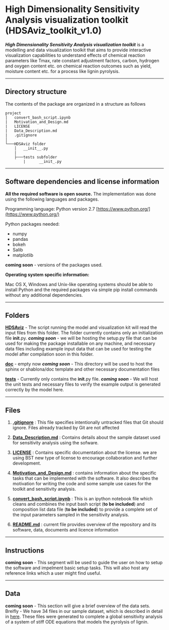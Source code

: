High Dimensionality Sensitivity Analysis visualization toolkit (HDSAviz_toolkit_v1.0)
========================================================

**_High Dimensionality Sensitivity Analysis visualization toolkit_** is a modelling and data visualization toolkit that aims to provide interactive visualization capabilities to understand effects of chemical reaction parameters like Tmax, rate constant adjustment factors, carbon, hydrogen and oxygen content etc. on chemical reaction outcomes such as yield, moisture content etc. for a process like lignin pyrolysis.

----------------------
Directory structure
----------------------
The contents of the package are organized in a structure as follows
```
project
│   convert_bash_script.ipynb
|   Motivation_and_Design.md
|   LICENSE
|   Data_Description.md
|   .gitignore
│
└───HDSAviz folder
    │   __init__.py
    |
    ├───tests subfolder
        |      __init_.py

```
---------------------
Software dependencies and license information
----------------------
**All the required software is open source.**
The implementation was done using the following languages and packages.

Programming language:
Python version 2.7
[https://www.python.org/](https://www.python.org/)

Python packages needed:
- numpy
- pandas
- bokeh
- Salib
- matplotlib

__coming soon__  - versions of the packages used.

**Operating system specific information:**

Mac OS X, Windows and Unix-like operating systems should be able to install Python and the required packages via simple pip install commands without any additional dependencies.

---------
Folders
---------

**[HDSAviz](https://github.com/houghb/HDSAviz/tree/master/HDSAviz)** - The script running the model and visualization kit will read the input files from this folder.  The folder currently contains only an initialization file __init__.py.
**_coming soon_** - we will be hosting the setup.py file that can be used for making the package installable on any machine, and necessary data files including example input data that can be used for testing the model after compilation soon in this folder.

**[doc](https://github.com/houghb/HDSAviz/tree/master/doc)** - empty now
**_coming soon_** - This directory will be used to host the sphinx or shablona/doc template and other necessary documentation files

**[tests](https://github.com/houghb/HDSAviz/tree/master/HDSAviz/tests)** - Currently only contains the __init__.py file.
**_coming soon_** - We will host the unit tests and necessary files to verify the example output is generated correctly by the model here.

-------------------
Files
-------------------
1. **[.gitignore](https://github.com/houghb/HDSAviz/blob/master/.gitignore)** :  This file specifies intentionally untracked files that Git should ignore. Files already tracked by Git are not affected

2. **[Data_Description.md](https://github.com/houghb/HDSAviz/blob/master/Data_Description.md)** : Contains details about the sample dataset used for sensitivity analysis using the sofware.

3. **[LICENSE](https://github.com/houghb/HDSAviz/blob/master/LICENSE)** : Contains specific documentation about the license. we are using BST new type of license to encourage collaboration and further development.

4. **[Motivation_and_Design.md](https://github.com/houghb/HDSAviz/blob/master/Motivation_and_Design.md)** : contains information about the specific tasks that can be implemented with the software. It also describes the motivation for writing the code and some sample use cases for the toolkit and sensitivity analysis.

5. **[convert_bash_script.ipynb](https://github.com/houghb/HDSAviz/blob/master/convert_bash_script.ipynb)** : This is an ipython notebook file which cleans and combines the input bash script (**to be included**) and composition list data file (**to be included**) to provide a complete set of the input parameters sampled in the sensitivity analysis.

6. **[README.md](https://github.com/houghb/HDSAviz/blob/master/README.md)** : current file provides overview of the repository and its software,  data, documents and licence information

-------------------
Instructions
-------------------
__coming soon__ - This segment will be used to guide the user on how to setup the software and impelment basic setup tasks.
This will also host any reference links which a user might find useful.


-----------------
Data
-----------------
__coming soon__  - This section will give a brief overview of the data sets.
Breifly - We have 34 files in our sample dataset, which is described in detail in [here](https://github.com/houghb/HDSAviz/blob/master/Data_Description.md). These files were generated to complete a global sensitivity analysis of a system of stiff ODE equations that models the pyrolysis of lignin.
